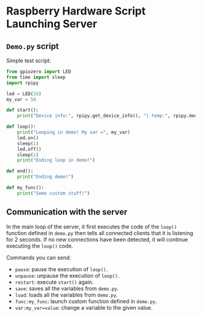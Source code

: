 # Raspberry Hardware Script Launching Server

## `Demo.py` script

Simple test script:

```python
from gpiozero import LED
from time import sleep
import rpipy

led = LED(26)
my_var = 50

def start():
    print("Device info:", rpipy.get_device_info(), "| temp:", rpipy.measure_temp())

def loop():
    print("Looping in demo! My var =", my_var)
    led.on()
    sleep(1)
    led.off()
    sleep(1)
    print("Ending loop in demo!")

def end():
    print("Ending demo!")

def my_func():
    print("Some custom stuff!")
```

## Communication with the server

In the main loop of the server, it first executes the code of the `loop()` function defined in `demo.py` then tells all connected clients that it is listening for 2 seconds. If no new connections have been detected, it will continue executing the `loop()` code.

Commands you can send:

- `pause`: pause the execution of `loop()`.
- `unpause`: unpause the execution of `loop()`.
- `restart`: execute `start()` again.
- `save`: saves all the variables from `demo.py`.
- `load`: loads all the variables from `demo.py`.
- `func:my_func`: launch custom function defined in `demo.py`.
- `var:my_var=value`: change a variable to the given value.
